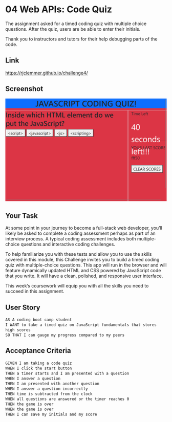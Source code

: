 # 04 Web APIs: Code Quiz
The assignment asked for a timed coding quiz with multiple choice questions. After the quiz, users are be able to enter their initials.

Thank you to instructors and tutors for their help debugging parts of the code.


## Link
https://rjclemmer.github.io/challenge4/

## Screenshot

<img src="./assets/screenshot.png" alt="Photo of Challenge4" title="Photo of Challenge4">



## Your Task

At some point in your journey to become a full-stack web developer, you’ll likely be asked to complete a coding assessment perhaps as part of an interview process. A typical coding assessment includes both multiple-choice questions and interactive coding challenges. 

To help familiarize you with these tests and allow you to use the skills covered in this module, this Challenge invites you to build a timed coding quiz with multiple-choice questions. This app will run in the browser and will feature dynamically updated HTML and CSS powered by JavaScript code that you write. It will have a clean, polished, and responsive user interface. 

This week’s coursework will equip you with all the skills you need to succeed in this assignment.

## User Story

```
AS A coding boot camp student
I WANT to take a timed quiz on JavaScript fundamentals that stores high scores
SO THAT I can gauge my progress compared to my peers
```

## Acceptance Criteria

```
GIVEN I am taking a code quiz
WHEN I click the start button
THEN a timer starts and I am presented with a question
WHEN I answer a question
THEN I am presented with another question
WHEN I answer a question incorrectly
THEN time is subtracted from the clock
WHEN all questions are answered or the timer reaches 0
THEN the game is over
WHEN the game is over
THEN I can save my initials and my score
```

